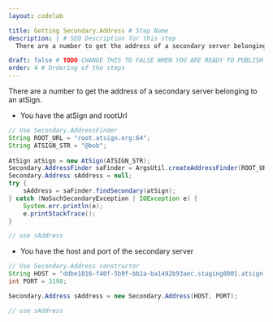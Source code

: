 ```yaml
---
layout: codelab

title: Getting Secondary.Address # Step Name
description: | # SEO Description for this step
  There are a number to get the address of a secondary server belonging to an atSign.

draft: false # TODO CHANGE THIS TO FALSE WHEN YOU ARE READY TO PUBLISH THE PAGE
order: 4 # Ordering of the steps
---
```


There are a number to get the address of a secondary server belonging to an atSign.

-  You have the atSign and rootUrl

```java
// Use Secondary.AddressFinder
String ROOT_URL = "root.atsign.org:64";
String ATSIGN_STR = "@bob";
        
AtSign atSign = new AtSign(ATSIGN_STR);
Secondary.AddressFinder saFinder = ArgsUtil.createAddressFinder(ROOT_URL);
Secondary.Address sAddress = null;
try {
    sAddress = saFinder.findSecondary(atSign);
} catch (NoSuchSecondaryException | IOException e) {
    System.err.println(e);
    e.printStackTrace();
}

// use sAddress
```

-  You have the host and port of the secondary server
```java
// Use Secondary.Address constructor
String HOST = "ddbe1816-f40f-5b9f-bb2a-ba1492b93aec.staging0001.atsign.zone";
int PORT = 3198;

Secondary.Address sAddress = new Secondary.Address(HOST, PORT);

// use sAddress
```
